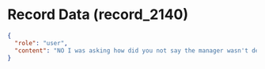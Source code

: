 # Record Data (record_2140)

```json
{
  "role": "user",
  "content": "NO I was asking how did you not say the manager wasn't deserving of the label bad? "
}
```

